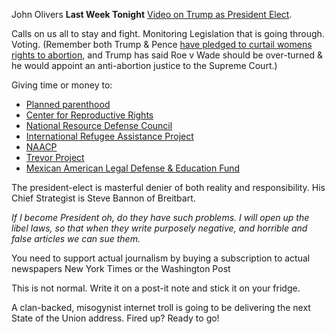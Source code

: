 John Olivers **Last Week Tonight** [Video on Trump as President Elect](https://youtu.be/Uv06XdjbVIM).

Calls on us all to stay and fight. Monitoring Legislation that is going through.  Voting.  (Remember both Trump & Pence [have pledged to curtail womens rights to abortion](http://www.reuters.com/article/us-usa-abortion-donations-idUSKBN13A2L8), and Trump has said Roe v Wade should be over-turned & he would appoint an anti-abortion justice to the Supreme Court.)

Giving time or money to:

* [Planned parenthood](https://www.plannedparenthood.org)
* [Center for Reproductive Rights](https://www.reproductiverights.org)
* [National Resource Defense Council](https://www.nrdc.org) 
* [International Refugee Assistance Project](http://www.refugeerights.org)
* [NAACP](http://www.naacp.org)
* [Trevor Project](http://www.thetrevorproject.org)
* [Mexican American Legal Defense & Education Fund](http://www.maldef.org)

The president-elect is masterful denier of both reality and responsibility. His Chief Strategist is Steve Bannon of Breitbart.

_If I become President oh, do they have such problems.  I will open up the libel laws, so that when they write purposely negative, and horrible and false articles we can sue them._

You need to support actual journalism by buying a subscription to actual newspapers New York Times or the Washington Post

This is not normal.  Write it on a post-it note and stick it on your fridge.

A clan-backed, misogynist internet troll is going to be delivering the next State of the Union address.  Fired up?  Ready to go!